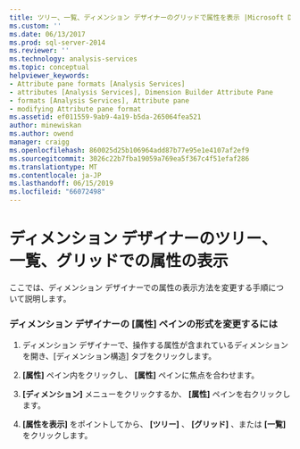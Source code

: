 ```yaml
---
title: ツリー、一覧、ディメンション デザイナーのグリッドで属性を表示 |Microsoft Docs
ms.custom: ''
ms.date: 06/13/2017
ms.prod: sql-server-2014
ms.reviewer: ''
ms.technology: analysis-services
ms.topic: conceptual
helpviewer_keywords:
- Attribute pane formats [Analysis Services]
- attributes [Analysis Services], Dimension Builder Attribute Pane
- formats [Analysis Services], Attribute pane
- modifying Attribute pane format
ms.assetid: ef011559-9ab9-4a19-b5da-265064fea521
author: minewiskan
ms.author: owend
manager: craigg
ms.openlocfilehash: 860025d25b106964add87b77e95e1e4107af2ef9
ms.sourcegitcommit: 3026c22b7fba19059a769ea5f367c4f51efaf286
ms.translationtype: MT
ms.contentlocale: ja-JP
ms.lasthandoff: 06/15/2019
ms.locfileid: "66072498"
---
```

# <a name="view-attributes-in-a-tree-list-or-grid-in-dimension-designer"></a>ディメンション デザイナーのツリー、一覧、グリッドでの属性の表示
  ここでは、ディメンション デザイナーでの属性の表示方法を変更する手順について説明します。  
  
### <a name="to-change-the-format-of-the-attributes-pane-in-dimension-designer"></a>ディメンション デザイナーの [属性] ペインの形式を変更するには  
  
1.  ディメンション デザイナーで、操作する属性が含まれているディメンションを開き、[ディメンション構造] タブをクリックします。  
  
2.  **[属性]** ペイン内をクリックし、 **[属性]** ペインに焦点を合わせます。  
  
3.  **[ディメンション]** メニューをクリックするか、 **[属性]** ペインを右クリックします。  
  
4.  **[属性を表示]** をポイントしてから、 **[ツリー]** 、 **[グリッド]** 、または **[一覧]** をクリックします。  
  
  
